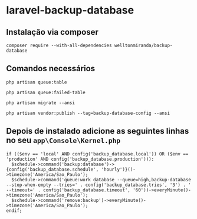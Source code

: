 # laravel-backup-database
## Instalação via composer
~~~
composer require --with-all-dependencies welltonmiranda/backup-database
~~~
## Comandos necessários
~~~
php artisan queue:table
~~~
~~~
php artisan queue:failed-table
~~~
~~~
php artisan migrate --ansi
~~~
~~~
php artisan vendor:publish --tag=backup-database-config --ansi
~~~
## Depois de instalado adicione as seguintes linhas no seu <code>app\Console\Kernel.php</code>
~~~
if (($env == 'local' AND config('backup_database.local')) OR ($env == 'production' AND config('backup_database.production'))):
  $schedule->command('backup:database')->{config('backup_database.schedule', 'hourly')}()->timezone('America/Sao_Paulo');
  $schedule->command('queue:work database --queue=high,backup-database --stop-when-empty --tries=' . config('backup_database.tries', '3') . ' --timeout=' . config('backup_database.timeout', '60'))->everyMinute()->timezone('America/Sao_Paulo');
  $schedule->command('remove:backup')->everyMinute()->timezone('America/Sao_Paulo');
endif;
